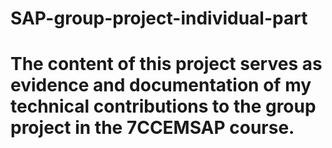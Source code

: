 # SAP-group-project-individual-part
# The content of this project serves as evidence and documentation of my technical contributions to the group project in the 7CCEMSAP course.
